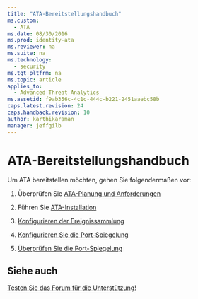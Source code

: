 ```yaml
---
title: "ATA-Bereitstellungshandbuch"
ms.custom: 
  - ATA
ms.date: 08/30/2016
ms.prod: identity-ata
ms.reviewer: na
ms.suite: na
ms.technology: 
  - security
ms.tgt_pltfrm: na
ms.topic: article
applies_to: 
  - Advanced Threat Analytics
ms.assetid: f9ab356c-4c1c-444c-b221-2451aaebc58b
caps.latest.revision: 24
caps.handback.revision: 10
author: karthikaraman
manager: jeffgilb
---
```

# ATA-Bereitstellungshandbuch
Um ATA bereitstellen möchten, gehen Sie folgendermaßen vor:


1. Überprüfen Sie [ATA-Planung und Anforderungen](/Topic/ATA+Planning+and+Requirements.md)

2. Führen Sie [ATA-Installation](/Topic/ATA+Installation.md)

3. [Konfigurieren der Ereignissammlung](/Topic/Configure+Event+Collection.md)

4. [Konfigurieren Sie die Port-Spiegelung](/Topic/Configure+Port+Mirroring.md)

5. [Überprüfen Sie die Port-Spiegelung](/Topic/Validate+Port+Mirroring.md)


## Siehe auch

[Testen Sie das Forum für die Unterstützung!](https://social.technet.microsoft.com/Forums/security/en-US/home?forum=mata)





